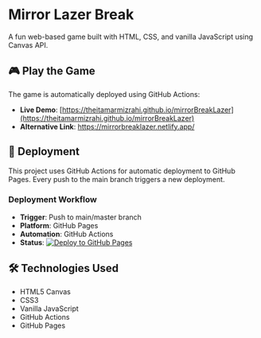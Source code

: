 # Mirror Lazer Break

A fun web-based game built with HTML, CSS, and vanilla JavaScript using Canvas API.

## 🎮 Play the Game

The game is automatically deployed using GitHub Actions:
- **Live Demo**: [https://theitamarmizrahi.github.io/mirrorBreakLazer](https://theitamarmizrahi.github.io/mirrorBreakLazer)
- **Alternative Link**: https://mirrorbreaklazer.netlify.app/

## 🚀 Deployment

This project uses GitHub Actions for automatic deployment to GitHub Pages. Every push to the main branch triggers a new deployment.

### Deployment Workflow
- **Trigger**: Push to main/master branch
- **Platform**: GitHub Pages
- **Automation**: GitHub Actions
- **Status**: [![Deploy to GitHub Pages](https://github.com/theitamarmizrahi/mirrorBreakLazer/actions/workflows/deploy.yml/badge.svg)](https://github.com/theitamarmizrahi/mirrorBreakLazer/actions/workflows/deploy.yml)

## 🛠️ Technologies Used

- HTML5 Canvas
- CSS3
- Vanilla JavaScript
- GitHub Actions
- GitHub Pages
